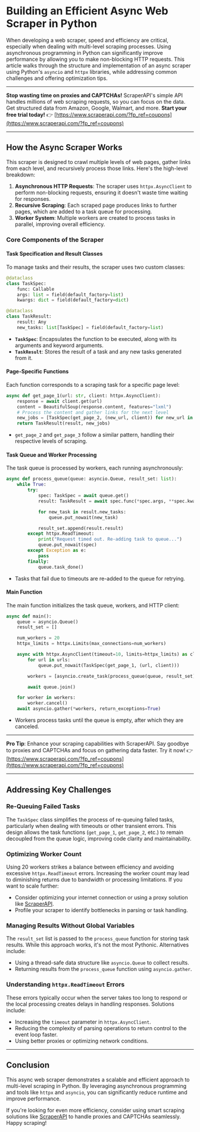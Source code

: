 
# Building an Efficient Async Web Scraper in Python

When developing a web scraper, speed and efficiency are critical, especially when dealing with multi-level scraping processes. Using asynchronous programming in Python can significantly improve performance by allowing you to make non-blocking HTTP requests. This article walks through the structure and implementation of an async scraper using Python's `asyncio` and `httpx` libraries, while addressing common challenges and offering optimization tips.

---

**Stop wasting time on proxies and CAPTCHAs!** ScraperAPI's simple API handles millions of web scraping requests, so you can focus on the data. Get structured data from Amazon, Google, Walmart, and more. **Start your free trial today!** 👉 [https://www.scraperapi.com/?fp_ref=coupons](https://www.scraperapi.com/?fp_ref=coupons)

---

## How the Async Scraper Works

This scraper is designed to crawl multiple levels of web pages, gather links from each level, and recursively process those links. Here's the high-level breakdown:

1. **Asynchronous HTTP Requests**: The scraper uses `httpx.AsyncClient` to perform non-blocking requests, ensuring it doesn't waste time waiting for responses.
2. **Recursive Scraping**: Each scraped page produces links to further pages, which are added to a task queue for processing.
3. **Worker System**: Multiple workers are created to process tasks in parallel, improving overall efficiency.

### Core Components of the Scraper

#### Task Specification and Result Classes

To manage tasks and their results, the scraper uses two custom classes:

```python
@dataclass
class TaskSpec:
    func: Callable
    args: list = field(default_factory=list)
    kwargs: dict = field(default_factory=dict)

@dataclass
class TaskResult:
    result: Any
    new_tasks: list[TaskSpec] = field(default_factory=list)
```

- **`TaskSpec`**: Encapsulates the function to be executed, along with its arguments and keyword arguments.
- **`TaskResult`**: Stores the result of a task and any new tasks generated from it.

#### Page-Specific Functions

Each function corresponds to a scraping task for a specific page level:

```python
async def get_page_1(url: str, client: httpx.AsyncClient):
    response = await client.get(url)
    content = BeautifulSoup(response.content, features="lxml")
    # Process the content and gather links for the next level
    new_jobs = [TaskSpec(get_page_2, (new_url, client)) for new_url in links]
    return TaskResult(result, new_jobs)
```

- `get_page_2` and `get_page_3` follow a similar pattern, handling their respective levels of scraping.

#### Task Queue and Worker Processing

The task queue is processed by workers, each running asynchronously:

```python
async def process_queue(queue: asyncio.Queue, result_set: list):
    while True:
        try:
            spec: TaskSpec = await queue.get()
            result: TaskResult = await spec.func(*spec.args, **spec.kwargs)

            for new_task in result.new_tasks:
                queue.put_nowait(new_task)

            result_set.append(result.result)
        except httpx.ReadTimeout:
            print("Request timed out. Re-adding task to queue...")
            queue.put_nowait(spec)
        except Exception as e:
            pass
        finally:
            queue.task_done()
```

- Tasks that fail due to timeouts are re-added to the queue for retrying.

#### Main Function

The main function initializes the task queue, workers, and HTTP client:

```python
async def main():
    queue = asyncio.Queue()
    result_set = []

    num_workers = 20
    httpx_limits = httpx.Limits(max_connections=num_workers)

    async with httpx.AsyncClient(timeout=10, limits=httpx_limits) as client:
        for url in urls:
            queue.put_nowait(TaskSpec(get_page_1, (url, client)))

        workers = [asyncio.create_task(process_queue(queue, result_set)) for _ in range(num_workers)]

        await queue.join()

    for worker in workers:
        worker.cancel()
    await asyncio.gather(*workers, return_exceptions=True)
```

- Workers process tasks until the queue is empty, after which they are canceled.

---

**Pro Tip**: Enhance your scraping capabilities with ScraperAPI. Say goodbye to proxies and CAPTCHAs and focus on gathering data faster. Try it now! 👉 [https://www.scraperapi.com/?fp_ref=coupons](https://www.scraperapi.com/?fp_ref=coupons)

---

## Addressing Key Challenges

### Re-Queuing Failed Tasks

The `TaskSpec` class simplifies the process of re-queuing failed tasks, particularly when dealing with timeouts or other transient errors. This design allows the task functions (`get_page_1`, `get_page_2`, etc.) to remain decoupled from the queue logic, improving code clarity and maintainability.

### Optimizing Worker Count

Using 20 workers strikes a balance between efficiency and avoiding excessive `httpx.ReadTimeout` errors. Increasing the worker count may lead to diminishing returns due to bandwidth or processing limitations. If you want to scale further:

- Consider optimizing your internet connection or using a proxy solution like [ScraperAPI](https://www.scraperapi.com/?fp_ref=coupons).
- Profile your scraper to identify bottlenecks in parsing or task handling.

### Managing Results Without Global Variables

The `result_set` list is passed to the `process_queue` function for storing task results. While this approach works, it's not the most Pythonic. Alternatives include:

- Using a thread-safe data structure like `asyncio.Queue` to collect results.
- Returning results from the `process_queue` function using `asyncio.gather`.

### Understanding `httpx.ReadTimeout` Errors

These errors typically occur when the server takes too long to respond or the local processing creates delays in handling responses. Solutions include:

- Increasing the `timeout` parameter in `httpx.AsyncClient`.
- Reducing the complexity of parsing operations to return control to the event loop faster.
- Using better proxies or optimizing network conditions.

---

## Conclusion

This async web scraper demonstrates a scalable and efficient approach to multi-level scraping in Python. By leveraging asynchronous programming and tools like `httpx` and `asyncio`, you can significantly reduce runtime and improve performance.

If you're looking for even more efficiency, consider using smart scraping solutions like [ScraperAPI](https://www.scraperapi.com/?fp_ref=coupons) to handle proxies and CAPTCHAs seamlessly. Happy scraping!
